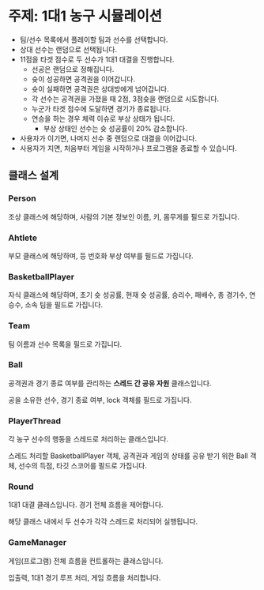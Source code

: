 # 주제: 1대1 농구 시뮬레이션

- 팀/선수 목록에서 플레이할 팀과 선수를 선택합니다.
- 상대 선수는 랜덤으로 선택됩니다.
- 11점을 타겟 점수로 두 선수가 1대1 대결을 진행합니다.
    - 선공은 랜덤으로 정해집니다.
    - 슛이 성공하면 공격권을 이어갑니다.
    - 슛이 실패하면 공격권은 상대방에게 넘어갑니다.
    - 각 선수는 공격권을 가졌을 때 2점, 3점슛을 랜덤으로 시도합니다.
    - 누군가 타겟 점수에 도달하면 경기가 종료됩니다.
    - 연승을 하는 경우 체력 이슈로 부상 상태가 됩니다.
        - 부상 상태인 선수는 슛 성공률이 20% 감소합니다.
- 사용자가 이기면, 나머지 선수 중 랜덤으로 대결을 이어갑니다.
- 사용자가 지면, 처음부터 게임을 시작하거나 프로그램을 종료할 수 있습니다.

## 클래스 설계

### Person

조상 클래스에 해당하며, 사람의 기본 정보인 이름, 키, 몸무게를 필드로 가집니다.

### Ahtlete

부모 클래스에 해당하며, 등 번호화 부상 여부를 필드로 가집니다.

### BasketballPlayer

자식 클래스에 해당하며, 초기 슛 성공률, 현재 슛 성공률, 승리수, 패배수, 총 경기수, 연승수, 소속 팀을 필드로 가집니다.

### Team

팀 이름과 선수 목록을 필드로 가집니다.

### Ball

공격권과 경기 종료 여부를 관리하는 **스레드 간 공유 자원** 클래스입니다.

공을 소유한 선수, 경기 종료 여부, lock 객체를 필드로 가집니다.

### PlayerThread

각 농구 선수의 행동을 스레드로 처리하는 클래스입니다.

스레드 처리할 BasketballPlayer 객체, 공격권과 게임의 상태를 공유 받기 위한 Ball 객체, 선수의 득점, 타깃 스코어를 필드로 가집니다.

### Round

1대1 대결 클래스입니다. 경기 전체 흐름을 제어합니다.

해당 클래스 내에서 두 선수가 각각 스레드로 처리되어 실행됩니다.

### GameManager

게임(프로그램) 전체 흐름을 컨트롤하는 클래스입니다.

입출력, 1대1 경기 루프 처리, 게임 흐름을 처리합니다.